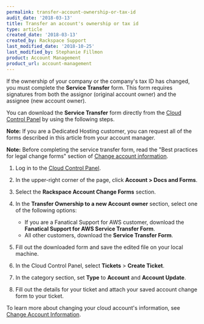 ```yaml
---
permalink: transfer-account-ownership-or-tax-id
audit_date: '2018-03-13'
title: Transfer an account's ownership or tax id
type: article
created_date: '2018-03-13'
created_by: Rackspace Support
last_modified_date: '2018-10-25'
last_modified_by: Stephanie Fillmon
product: Account Management
product_url: account-management
---
```


If the ownership of your company or the company's tax ID has
changed, you must complete the **Service Transfer** form. This form requires signatures from both the assignor (original account owner) and the assignee (new account owner).

You can download the **Service Transfer** form directly from
the [Cloud Control Panel](https://login.rackspace.com/) by using the following steps.

**Note:** If you are a Dedicated Hosting customer, you can request all of the forms described in this article from your account manager.

**Note:** Before completing the service transfer form, read the "Best practices for legal change forms" section of [Change account information](/support/how-to/change-account-information).

1. Log in to the [Cloud Control Panel](https://login.rackspace.com/).
2. In the upper-right corner of the page, click **Account > Docs and Forms**.
2. Select the **Rackspace Account Change Forms** section.
3. In the **Transfer Ownership to a new Account owner** section, select one of the following options:

   - If you are a Fanatical Support for AWS customer, download the **Fanatical Support for AWS Service Transfer Form**.
   - All other customers, download the **Service Transfer Form**.

4. Fill out the downloaded form and save the edited file on your local machine.
5. In the Cloud Control Panel, select **Tickets** > **Create Ticket**.
6. In the category section, set **Type** to **Account** and **Account Update**.
7. Fill out the details for your ticket and attach your saved account change form to your ticket.

To learn more about changing your cloud account's information, see
[Change Account Information](/support/how-to/change-account-information).
